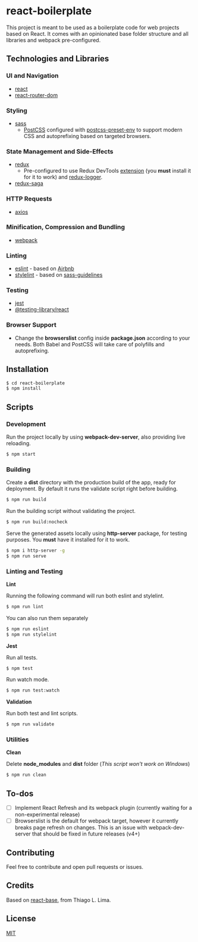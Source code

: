 # react-boilerplate

This project is meant to be used as a boilerplate code for web projects based on React. It comes with an opinionated base folder structure and all libraries and webpack pre-configured.

## Technologies and Libraries

### UI and Navigation
- [react]
- [react-router-dom]

### Styling
- [sass]
  - [PostCSS] configured with [postcss-preset-env] to support modern CSS and autoprefixing based on targeted browsers.

### State Management and Side-Effects
- [redux]
  - Pre-configured to use Redux DevTools [extension] (you **must** install it for it to work) and [redux-logger].
- [redux-saga]

### HTTP Requests
- [axios]

### Minification, Compression and Bundling
- [webpack]

### Linting
- [eslint] - based on [Airbnb]
- [stylelint] - based on [sass-guidelines]

### Testing
- [jest]
- [@testing-library/react]

### Browser Support
- Change the **browserslist** config inside **package.json** according to your needs. Both Babel and PostCSS will take care of polyfills and autoprefixing.

## Installation

```sh
$ cd react-boilerplate
$ npm install
```

## Scripts

### Development

Run the project locally by using **webpack-dev-server**, also providing live reloading.

```sh
$ npm start
```

### Building

Create a **dist** directory with the production build of the app, ready for deployment. By default it runs the validate script right before building.

```sh
$ npm run build
```

Run the building script without validating the project.

```sh
$ npm run build:nocheck
```

Serve the generated assets locally using **http-server** package, for testing purposes. You **must** have it installed for it to work.

```sh
$ npm i http-server -g
$ npm run serve
```

### Linting and Testing

**Lint**

Running the following command will run both eslint and stylelint.

```sh
$ npm run lint
```

You can also run them separately

```sh
$ npm run eslint
$ npm run stylelint
```

**Jest**

Run all tests.

```sh
$ npm test
```

Run watch mode.

```sh
$ npm run test:watch
```

**Validation**

Run both test and lint scripts.

```sh
$ npm run validate
```

### Utilities

**Clean**

Delete **node_modules** and **dist** folder (*This script won't work on Windows*)

```sh
$ npm run clean
```

## To-dos

- [ ] Implement React Refresh and its webpack plugin (currently waiting for a  non-experimental release)
- [ ] Browserslist is the default for webpack target, however it currently breaks page refresh on changes. This is an issue with webpack-dev-server that should be fixed in future releases (v4+)

## Contributing

Feel free to contribute and open pull requests or issues.

## Credits

Based on [react-base], from Thiago L. Lima.

## License

[MIT]


[//]: # (Reference Links)


[react]: <https://reactjs.org/>
[react-router-dom]: <https://reactrouter.com/web>
[redux]: <https://redux.js.org/>
[redux-logger]: <https://github.com/LogRocket/redux-logger>
[extension]: <https://github.com/zalmoxisus/redux-devtools-extension>
[redux-saga]: <https://redux-saga.js.org/>
[axios]: <https://github.com/axios/axios>
[sass]: <https://sass-lang.com/>
[PostCSS]: <https://github.com/postcss/postcss>
[postcss-preset-env]: <https://github.com/csstools/postcss-preset-env>
[webpack]: <https://webpack.js.org/>
[babel]: <https://babeljs.io/>
[eslint]: <https://eslint.org/>
[stylelint]: <https://github.com/stylelint/stylelint>
[sass-guidelines]: <https://github.com/bjankord/stylelint-config-sass-guidelines>
[Airbnb]: <https://github.com/airbnb/javascript/tree/master/packages/eslint-config-airbnb>
[jest]: <https://github.com/facebook/jest>
[@testing-library/react]: <https://github.com/testing-library/react-testing-library>

[react-base]: <https://github.com/tlima/react-base>

[MIT]: <https://github.com/lucasfrsi/react-boilerplate/blob/master/LICENSE>
